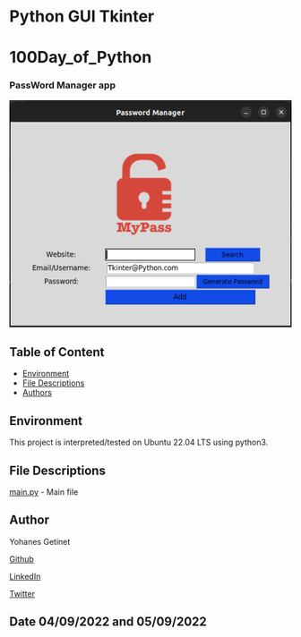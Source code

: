 
# Python GUI Tkinter
# 100Day_of_Python
### PassWord Manager app

![ PassWord Manager ](https://github.com/YohanesGetinet1/100DayOfPython/blob/master/Day29_PassWord_Manager/Screenshot%20from%202022-09-05%2020-05-31.png)


## Table of Content
* [Environment](#environment)
* [File Descriptions](#file-descriptions)
* [Authors](#author)

## Environment
This project is interpreted/tested on Ubuntu 22.04 LTS using python3. 


## File Descriptions
[main.py](main.py)  - Main file



## Author
Yohanes Getinet 

[Github](https://github.com/YohanesGetinet1) 

[LinkedIn](https://www.linkedin.com/in/yohanesgetinet/)

[Twitter](https://twitter.com/YohanesGetinet)
## Date 04/09/2022 and 05/09/2022
